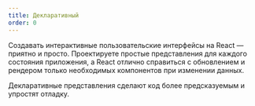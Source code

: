 ```yaml
---
title: Декларативный
order: 0
---
```


Создавать интерактивные пользовательские интерфейсы на React — приятно и просто. Проектируете простые представления для каждого состояния приложения, а React отлично справиться с обновлением и рендером только необходимых компонентов при изменении данных.

Декларативные представления сделают код более предсказуемым и упростят отладку.
